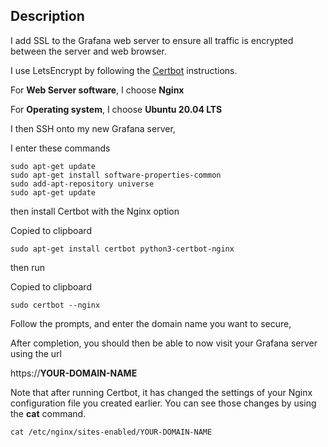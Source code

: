 ## Description

I add SSL to the Grafana web server to ensure all traffic is encrypted between the server and web browser.

I use LetsEncrypt by following the [Certbot](https://certbot.eff.org/) instructions.

For **Web Server software**, I choose **Nginx**

For **Operating system**, I choose **Ubuntu 20.04 LTS**

I then SSH onto my new Grafana server,

I enter these commands

```
sudo apt-get update
sudo apt-get install software-properties-common
sudo add-apt-repository universe
sudo apt-get update
```

then install Certbot with the Nginx option

Copied to clipboard	

```
sudo apt-get install certbot python3-certbot-nginx
```

then run

Copied to clipboard

```
sudo certbot --nginx
```

Follow the prompts, and enter the domain name you want to secure,

After completion, you should then be able to now visit your Grafana server using the url

https://**YOUR-DOMAIN-NAME**

Note that after running Certbot, it has changed the settings of your Nginx configuration file you created earlier. You can see those changes by using the **cat** command.

```
cat /etc/nginx/sites-enabled/YOUR-DOMAIN-NAME
```